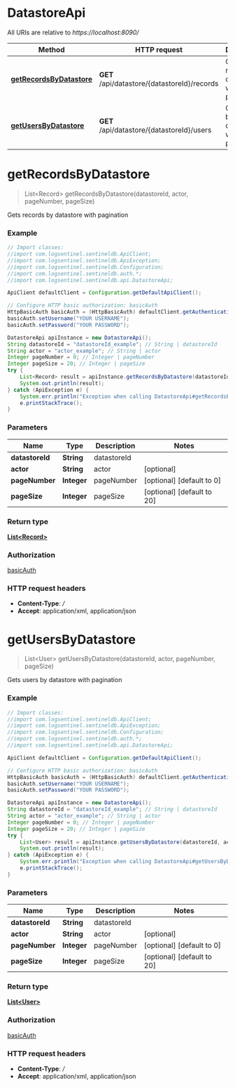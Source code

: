 # DatastoreApi

All URIs are relative to *https://localhost:8090/*

Method | HTTP request | Description
------------- | ------------- | -------------
[**getRecordsByDatastore**](DatastoreApi.md#getRecordsByDatastore) | **GET** /api/datastore/{datastoreId}/records | Gets records by datastore with pagination
[**getUsersByDatastore**](DatastoreApi.md#getUsersByDatastore) | **GET** /api/datastore/{datastoreId}/users | Gets users by datastore with pagination


<a name="getRecordsByDatastore"></a>
# **getRecordsByDatastore**
> List&lt;Record&gt; getRecordsByDatastore(datastoreId, actor, pageNumber, pageSize)

Gets records by datastore with pagination

### Example
```java
// Import classes:
//import com.logsentinel.sentineldb.ApiClient;
//import com.logsentinel.sentineldb.ApiException;
//import com.logsentinel.sentineldb.Configuration;
//import com.logsentinel.sentineldb.auth.*;
//import com.logsentinel.sentineldb.api.DatastoreApi;

ApiClient defaultClient = Configuration.getDefaultApiClient();

// Configure HTTP basic authorization: basicAuth
HttpBasicAuth basicAuth = (HttpBasicAuth) defaultClient.getAuthentication("basicAuth");
basicAuth.setUsername("YOUR USERNAME");
basicAuth.setPassword("YOUR PASSWORD");

DatastoreApi apiInstance = new DatastoreApi();
String datastoreId = "datastoreId_example"; // String | datastoreId
String actor = "actor_example"; // String | actor
Integer pageNumber = 0; // Integer | pageNumber
Integer pageSize = 20; // Integer | pageSize
try {
    List<Record> result = apiInstance.getRecordsByDatastore(datastoreId, actor, pageNumber, pageSize);
    System.out.println(result);
} catch (ApiException e) {
    System.err.println("Exception when calling DatastoreApi#getRecordsByDatastore");
    e.printStackTrace();
}
```

### Parameters

Name | Type | Description  | Notes
------------- | ------------- | ------------- | -------------
 **datastoreId** | **String**| datastoreId |
 **actor** | **String**| actor | [optional]
 **pageNumber** | **Integer**| pageNumber | [optional] [default to 0]
 **pageSize** | **Integer**| pageSize | [optional] [default to 20]

### Return type

[**List&lt;Record&gt;**](Record.md)

### Authorization

[basicAuth](../README.md#basicAuth)

### HTTP request headers

 - **Content-Type**: *_/_*
 - **Accept**: application/xml, application/json

<a name="getUsersByDatastore"></a>
# **getUsersByDatastore**
> List&lt;User&gt; getUsersByDatastore(datastoreId, actor, pageNumber, pageSize)

Gets users by datastore with pagination

### Example
```java
// Import classes:
//import com.logsentinel.sentineldb.ApiClient;
//import com.logsentinel.sentineldb.ApiException;
//import com.logsentinel.sentineldb.Configuration;
//import com.logsentinel.sentineldb.auth.*;
//import com.logsentinel.sentineldb.api.DatastoreApi;

ApiClient defaultClient = Configuration.getDefaultApiClient();

// Configure HTTP basic authorization: basicAuth
HttpBasicAuth basicAuth = (HttpBasicAuth) defaultClient.getAuthentication("basicAuth");
basicAuth.setUsername("YOUR USERNAME");
basicAuth.setPassword("YOUR PASSWORD");

DatastoreApi apiInstance = new DatastoreApi();
String datastoreId = "datastoreId_example"; // String | datastoreId
String actor = "actor_example"; // String | actor
Integer pageNumber = 0; // Integer | pageNumber
Integer pageSize = 20; // Integer | pageSize
try {
    List<User> result = apiInstance.getUsersByDatastore(datastoreId, actor, pageNumber, pageSize);
    System.out.println(result);
} catch (ApiException e) {
    System.err.println("Exception when calling DatastoreApi#getUsersByDatastore");
    e.printStackTrace();
}
```

### Parameters

Name | Type | Description  | Notes
------------- | ------------- | ------------- | -------------
 **datastoreId** | **String**| datastoreId |
 **actor** | **String**| actor | [optional]
 **pageNumber** | **Integer**| pageNumber | [optional] [default to 0]
 **pageSize** | **Integer**| pageSize | [optional] [default to 20]

### Return type

[**List&lt;User&gt;**](User.md)

### Authorization

[basicAuth](../README.md#basicAuth)

### HTTP request headers

 - **Content-Type**: *_/_*
 - **Accept**: application/xml, application/json

